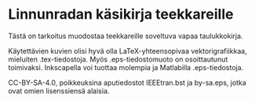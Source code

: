 # Linnunradan käsikirja teekkareille

Tästä on tarkoitus muodostaa teekkareille soveltuva vapaa taulukkokirja.

Käytettävien kuvien olisi hyvä olla LaTeX-yhteensopivaa vektorigrafiikkaa, mieluiten .tex-tiedostoja. Myös .eps-tiedostomuoto on osoittautunut toimivaksi. Inkscapella voi tuottaa molempia ja Matlabilla .eps-tiedostoja.

CC-BY-SA-4.0, poikkeuksina aputiedostot IEEEtran.bst ja by-sa.eps, jotka ovat omien lisenssiensä alaisia.

